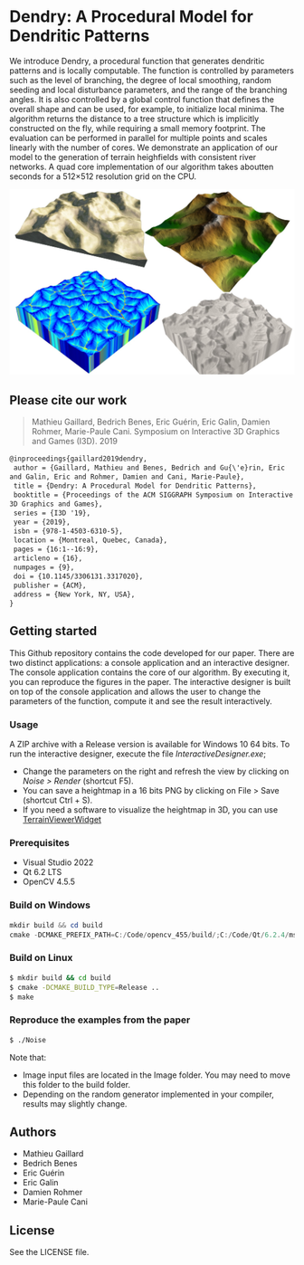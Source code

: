 # Dendry: A Procedural Model for Dendritic Patterns
We introduce Dendry, a procedural function that generates dendritic patterns and is locally computable. The function is controlled by parameters such as the level of branching, the degree of local smoothing, random seeding and local disturbance parameters, and the range of the branching angles. It is also controlled by a global control function that defines the overall shape and can be used, for example, to initialize local minima. The algorithm returns the distance to a tree structure which is implicitly constructed on the fly, while requiring a small memory footprint. The evaluation can be performed in parallel for multiple points and scales linearly with the number of cores. We demonstrate an application of our model to the generation of terrain heighfields with consistent river networks. A quad core implementation of our algorithm takes aboutten seconds for a 512×512 resolution grid on the CPU.

![Images](Images/rendering.jpg "Screenshot of terrains generated using our method")

## Please cite our work

> Mathieu Gaillard, Bedrich Benes, Eric Guérin, Eric Galin, Damien Rohmer, Marie-Paule Cani. Symposium on Interactive 3D Graphics and Games (I3D). 2019

```
@inproceedings{gaillard2019dendry,
 author = {Gaillard, Mathieu and Benes, Bedrich and Gu{\'e}rin, Eric and Galin, Eric and Rohmer, Damien and Cani, Marie-Paule},
 title = {Dendry: A Procedural Model for Dendritic Patterns},
 booktitle = {Proceedings of the ACM SIGGRAPH Symposium on Interactive 3D Graphics and Games},
 series = {I3D '19},
 year = {2019},
 isbn = {978-1-4503-6310-5},
 location = {Montreal, Quebec, Canada},
 pages = {16:1--16:9},
 articleno = {16},
 numpages = {9},
 doi = {10.1145/3306131.3317020},
 publisher = {ACM},
 address = {New York, NY, USA},
}
```

## Getting started

This Github repository contains the code developed for our paper. There are two distinct applications: a console application and an interactive designer. The console application contains the core of our algorithm. By executing it, you can reproduce the figures in the paper. The interactive designer is built on top of the console application and allows the user to change the parameters of the function, compute it and see the result interactively.

### Usage

A ZIP archive with a Release version is available for Windows 10 64 bits. To run the interactive designer, execute the file *InteractiveDesigner.exe*;

* Change the parameters on the right and refresh the view by clicking on *Noise > Render* (shortcut F5).
* You can save a heightmap in a 16 bits PNG by clicking on File > Save (shortcut Ctrl + S).
* If you need a software to visualize the heightmap in 3D, you can use [TerrainViewerWidget](https://github.com/mgaillard/TerrainViewerWidget "Go to the GitHub project TerrainViewerWidget")

### Prerequisites

- Visual Studio 2022
- Qt 6.2 LTS
- OpenCV 4.5.5

### Build on Windows

```Powershell
mkdir build && cd build
cmake -DCMAKE_PREFIX_PATH=C:/Code/opencv_455/build/;C:/Code/Qt/6.2.4/msvc2019_64 ..
```

### Build on Linux
```bash
$ mkdir build && cd build
$ cmake -DCMAKE_BUILD_TYPE=Release ..
$ make
```

### Reproduce the examples from the paper
```bash
$ ./Noise
```

Note that:
- Image input files are located in the Image folder. You may need to move this folder to the build folder.
- Depending on the random generator implemented in your compiler, results may slightly change.

## Authors

- Mathieu Gaillard
- Bedrich Benes
- Eric Guérin
- Eric Galin
- Damien Rohmer
- Marie-Paule Cani

## License

See the LICENSE file.
